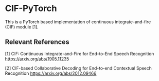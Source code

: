 # CIF-PyTorch
This is a PyTorch based implementation of continuous integrate-and-fire (CIF) module [1].

## Relevant References
[1] CIF: Continuous Integrate-and-Fire for End-to-End Speech Recognition https://arxiv.org/abs/1905.11235

[2] CIF-based Collaborative Decoding for End-to-end Contextual Speech Recognition https://arxiv.org/abs/2012.09466
